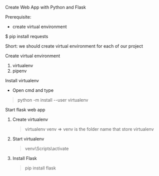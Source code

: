 Create Web App with Python and Flask

Prerequisite:
- create virtual environment

$ pip install requests

Short: we should create virtual environment for each of our project

Create virtual environment
1. virtualenv
2. pipenv

Install virtualenv
- Open cmd and type
> python -m install --user virtualenv

Start flask web app
1. Create virtualenv
   > virtualenv venv    => venv is the folder name that store virtualenv
2. Start virtualenv
   > venv\Scripts\activate
3. Install Flask
   > pip install flask